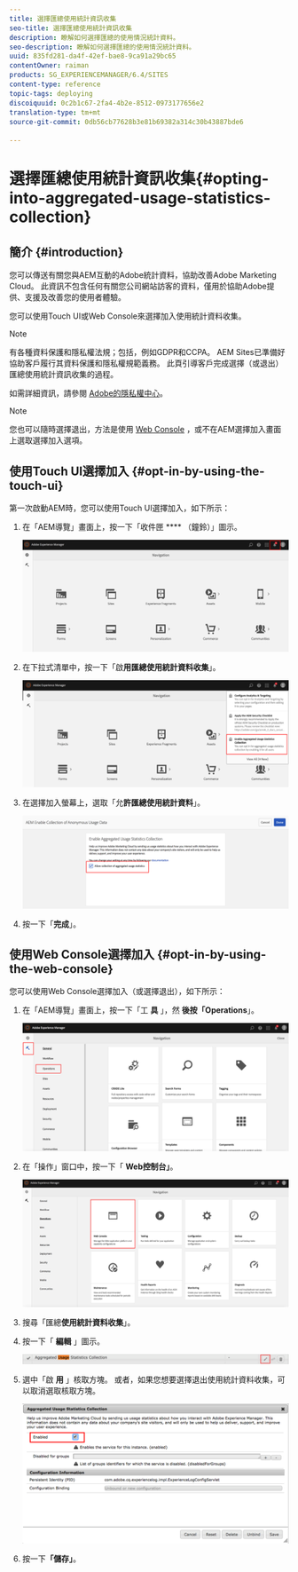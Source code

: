 ```yaml
---
title: 選擇匯總使用統計資訊收集
seo-title: 選擇匯總使用統計資訊收集
description: 瞭解如何選擇匯總的使用情況統計資料。
seo-description: 瞭解如何選擇匯總的使用情況統計資料。
uuid: 835fd281-da4f-42ef-bae8-9ca91a29bc65
contentOwner: raiman
products: SG_EXPERIENCEMANAGER/6.4/SITES
content-type: reference
topic-tags: deploying
discoiquuid: 0c2b1c67-2fa4-4b2e-8512-0973177656e2
translation-type: tm+mt
source-git-commit: 0db56cb77628b3e81b69382a314c30b43887bde6

---
```



# 選擇匯總使用統計資訊收集{#opting-into-aggregated-usage-statistics-collection}

## 簡介 {#introduction}

您可以傳送有關您與AEM互動的Adobe統計資料，協助改善Adobe Marketing Cloud。 此資訊不包含任何有關您公司網站訪客的資料，僅用於協助Adobe提供、支援及改善您的使用者體驗。

您可以使用Touch UI或Web Console來選擇加入使用統計資料收集。

>[!NOTE]
>
>有各種資料保護和隱私權法規；包括，例如GDPR和CCPA。 AEM Sites已準備好協助客戶履行其資料保護和隱私權規範義務。 此頁引導客戶完成選擇（或退出）匯總使用統計資訊收集的過程。
>
>如需詳細資訊，請參閱 [Adobe的隱私權中心](https://www.adobe.com/privacy.html)。

>[!NOTE]
>
>您也可以隨時選擇退出，方法是使用 [Web Console](/help/sites-deploying/opt-in-aggregated-usage-statistics.md#opt-in-by-using-the-web-console) ，或不在AEM選擇加入畫面上選取選擇加入選項。

## 使用Touch UI選擇加入 {#opt-in-by-using-the-touch-ui}

第一次啟動AEM時，您可以使用Touch UI選擇加入，如下所示：

1. 在「AEM導覽」畫面上，按一下「收件匣 **** （鐘鈴）」圖示。

   ![usage_statistics導覽畫面](assets/usage_statisticsnavigationscreen.png)

1. 在下拉式清單中，按一下「啟&#x200B;**用匯總使用統計資料收集**」。

   ![usage_statistics導覽畫面2](assets/usage_statisticsnavigationscreen2.png)

1. 在選擇加入螢幕上，選取「允&#x200B;**許匯總使用統計資料**」。

   ![usage_statisticsopt_inscreen](assets/usage_statisticsopt-inscreen.png)

1. 按一下「**完成**」。

## 使用Web Console選擇加入 {#opt-in-by-using-the-web-console}

您可以使用Web Console選擇加入（或選擇退出），如下所示：

1. 在「AEM導覽」畫面上，按一下「工 **具** 」，然 **後按「Operations**」。

   ![usage_statisticssopsdashboard](assets/usage_statisticsopsdashboard.png)

1. 在「操作」窗口中，按一下「 **Web控制台」**。

   ![usage_statisticswebconsole](assets/usage_statisticswebconsole.png)

1. 搜尋「匯總&#x200B;**使用統計資料收集**」。
1. 按一下「 **編輯** 」圖示。

   ![usage_statistics系列編輯](assets/usage_statisticscollectionedit.png)

1. 選中「啟 **用** 」核取方塊。 或者，如果您想要選擇退出使用統計資料收集，可以取消選取核取方塊。

   ![usage_statisticsselect](assets/usage_statisticsselect.png)

1. 按一下&#x200B;**「儲存」**。

